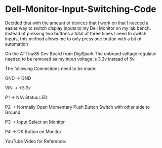 # Dell-Monitor-Input-Switching-Code

Decided that with the amount of devices that I work on that I needed a easier way to switch display inputs to my Dell Monitor on my lab bench. Instead of pressing two buttons a total of three times I need to switch inputs, this method allows me to only press one button with a bit of automation

On the ATTiny85 Dev Board from DigiSpark The onboard voltage regulator needed to be removed as my input voltage is 3.3v instead of 5v

The following Connections need to be made:

GND -> GND

VIN -> +3.3v

P1 -> N/A Status LED

P2 -> Normally Open Momentary Push Button Switch with other side to Ground

P3 -> Input Select on Monitor

P4 -> OK Button on Monitor


YouTube Video for Reference:
